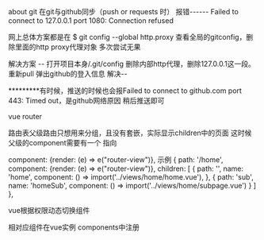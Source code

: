 about git
在git与github同步（push or  requests 时）
报错------
Failed to connect to 127.0.0.1 port 1080: Connection refused

网上总体方案都是在
$ git config --global http.proxy
查看全局的gitconfig，删除里面的http proxy代理对象
多次尝试无果

解决方案 --
打开项目本身/.git/config
删除内部http代理，删除127.0.0.1这一段。
重新pull
弹出github的登入信息
解决-- 


*********有时候，推送的时候也会报Failed to connect to github.com port 443: Timed out，是github网络原因
稍后推送即可


vue router 

路由表父级路由只想用来分组，且没有套嵌，实际显示children中的页面
这时候父级的component需要有一个 指向

 component: {render: (e) => e("router-view")},
示例
 {
    path: '/home',
    component: {render: (e) => e("router-view")},
    children: [
      {
        path: '',
        name: 'home',
        component: () => import('../views/home/home.vue'),
      },
      {
        path: 'sub',
        name: 'homeSub',
        component: () => import('../views/home/subpage.vue')
      }
    ]
  },

vue根据权限动态切换组件

<component v-bind:is="currentView"></component>

相对应组件在vue实例
components中注册